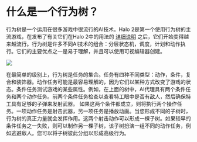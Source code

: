 ﻿# 什么是一个行为树？
行为树是一个运用在很多游戏中很流行的AI技术。Halo 2是第一个使用行为树的主流游戏，在发布了有关它们在Halo 2中的用法的 [详细说明](http://www.gamasutra.com/view/feature/130663/gdc_2005_proceeding_handling_.php) 之后，它们开始变得越来越流行。行为树是许多不同AI技术的组合：分层状态机，调度，计划和动作执行。它们的主要优点之一是易于理解，并且可以使用可视编辑器创建。 

![](https://cdn.jsdelivr.net/gh/longshilin/images/20201108214126.png)

在最简单的级别上，行为树是任务的集合。任务有四种不同类型：动作，条件，复合和装饰器。动作任务可能是最容易理解的，因为它们以某种方式改变了游戏的状态。条件任务测试游戏的某些属性。例如，在上面的树中，AI代理具有两个条件任务和两个动作任务。前两个条件任务检查以查看特工眼中是否有敌人，然后确保特工具有足够的子弹来发射武器。
如果这两个条件都成立，则将执行两个操作任务。一项动作任务是射击武器，另一项任务是播放动画。当您形成不同的子树时，行为树的真正力量就会发挥作用。这两个射击动作可以形成一棵子树。如果较早的条件任务之一失败，则可以制作另一棵子树，该子树扮演一组不同的动作任务，例如逃避敌人。您可以将子树彼此分组以形成高级行为。


<!--stackedit_data:
eyJoaXN0b3J5IjpbMjY2NTM5ODEwLC0xMDgzNzkyNzkwLC0yMD
I5ODgyMTE0LC03Nzc4ODU4NzVdfQ==
-->